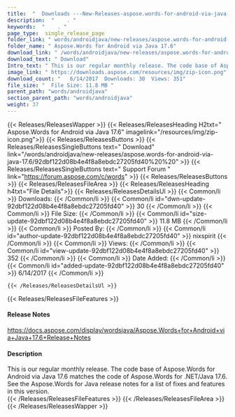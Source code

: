 ```yaml
---
title:  "  Downloads ---New-Releases-aspose.words-for-android-via-java-17.6 . " 
description:  "    . " 
keywords:  "    . " 
page_type:  single_release_page
folder_link: " words/androidjava/new-releases/aspose.words-for-android-via-java-17.6/"
folder_name: " Aspose.Words for Android via Java 17.6"
download_link: " /words/androidjava/new-releases/aspose.words-for-android-via-java-17.6/92dbf122d08b4e4f8a8ebdc27205fd40"
download_text: " Download"
Intro_text: " This is our regular monthly release. The code base of Aspose.Words for Android v..."
image_link: " https://downloads.aspose.com/resources/img/zip-icon.png"
download_count: "   6/14/2017  Downloads: 30  Views: 351"
file_size: "  File Size: 11.8 MB "
parent_path: "words/androidjava"
section_parent_path: "words/androidjava"
weight: 37 
---
```


{{< Releases/ReleasesWapper >}}
  {{< Releases/ReleasesHeading H2txt=" Aspose.Words for Android via Java 17.6" imagelink="/resources/img/zip-icon.png">}}
  {{< Releases/ReleasesButtons >}}
    {{< Releases/ReleasesSingleButtons text=" Download" link="/words/androidjava/new-releases/aspose.words-for-android-via-java-17.6/92dbf122d08b4e4f8a8ebdc27205fd40%20%20" >}}
    {{< Releases/ReleasesSingleButtons text=" Support Forum " link="https://forum.aspose.com/c/words" >}}
  {{< Releases/ReleasesButtons >}}
  {{< Releases/ReleasesFileArea >}}
    {{< Releases/ReleasesHeading h4txt="File Details">}}
    {{< Releases/ReleasesDetailsUl >}}
            {{< Common/li  >}} Downloads: {{< /Common/li >}} 
      {{< Common/li id="dwn-update-92dbf122d08b4e4f8a8ebdc27205fd40" >}} 30 {{< /Common/li >}} 
      {{< Common/li  >}} File Size: {{< /Common/li >}} 
      {{< Common/li id="size-update-92dbf122d08b4e4f8a8ebdc27205fd40" >}} 11.8 MB {{< /Common/li >}} 
      {{< Common/li  >}} Posted By: {{< /Common/li >}} 
      {{< Common/li id="author-update-92dbf122d08b4e4f8a8ebdc27205fd40" >}} nixspirit {{< /Common/li >}} 
      {{< Common/li  >}} Views: {{< /Common/li >}} 
      {{< Common/li id="view-update-92dbf122d08b4e4f8a8ebdc27205fd40" >}} 352 {{< /Common/li >}} 
      {{< Common/li  >}} Date Added: {{< /Common/li >}} 
      {{< Common/li id="added-update-92dbf122d08b4e4f8a8ebdc27205fd40" >}} 6/14/2017 {{< /Common/li >}} 

    {{< /Releases/ReleasesDetailsUl >}}

  {{< Releases/ReleasesFileFeatures >}}
      <h4>Release Notes</h4><div><a href="https://docs.aspose.com/display/wordsjava/Aspose.Words+for+Android+via+Java+17.6+Release+Notes">https://docs.aspose.com/display/wordsjava/Aspose.Words+for+Android+via+Java+17.6+Release+Notes</a></div><h4>Description</h4><div class="HTMLDescription">This is our regular monthly release. The code base of Aspose.Words for Android via Java 17.6 matches the code of Aspose.Words for .NET/Java 17.6. See the Aspose.Words for Java release notes for a list of fixes and features in this version.</div>
  {{< /Releases/ReleasesFileFeatures >}}
 {{< /Releases/ReleasesFileArea >}}
{{< /Releases/ReleasesWapper >}}


